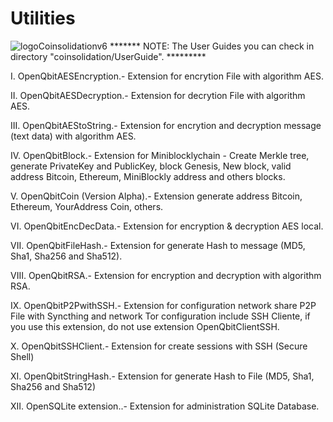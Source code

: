 # Utilities
![logoCoinsolidationv6](https://user-images.githubusercontent.com/74171247/114766954-a65a7500-9d2c-11eb-864f-9b3ad034d76a.png)
*******  NOTE: The User Guides you can check in directory "coinsolidation/UserGuide". *********

I. OpenQbitAESEncryption.- Extension for encrytion File with algorithm AES.

II. OpenQbitAESDecryption.- Extension for decrytion File with algorithm AES.

III. OpenQbitAEStoString.- Extension for encrytion and decryption message (text data) with algorithm AES.

IV. OpenQbitBlock.- Extension for Miniblocklychain - Create Merkle tree, generate PrivateKey and PublicKey, block Genesis, New block, valid address Bitcoin, Ethereum, MiniBlockly address and others blocks.

V. OpenQbitCoin (Version Alpha).- Extension generate address Bitcoin, Ethereum, YourAddress Coin, others.

VI. OpenQbitEncDecData.- Extension for encryption & decryption AES local.

VII. OpenQbitFileHash.- Extension for generate Hash to message (MD5, Sha1, Sha256 and Sha512).

VIII. OpenQbitRSA.- Extension for encryption and decryption with algorithm RSA.

IX. OpenQbitP2PwithSSH.- Extension for configuration network share P2P File with Syncthing and network Tor configuration include SSH Cliente, if you use this extension, do not use extension OpenQbitClientSSH.

X. OpenQbitSSHClient.- Extension for create sessions with SSH (Secure Shell)

XI. OpenQbitStringHash.- Extension for generate Hash to File (MD5, Sha1, Sha256 and Sha512)

XII. OpenSQLite extension..- Extension for administration SQLite Database.
